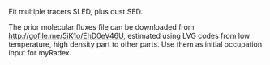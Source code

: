 Fit multiple tracers SLED, plus dust SED.

The prior molecular fluxes file can be downloaded from http://gofile.me/5iK1o/EhD0eV46U, estimated using LVG codes from low temperature, high density part to other parts. Use them as initial occupation input for myRadex.
